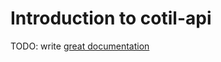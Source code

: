 # Introduction to cotil-api

TODO: write [great documentation](http://jacobian.org/writing/what-to-write/)
